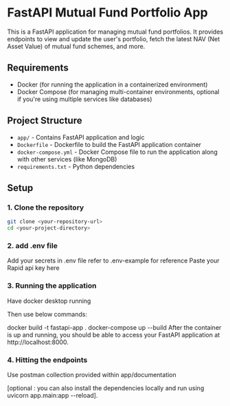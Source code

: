 # FastAPI Mutual Fund Portfolio App

This is a FastAPI application for managing mutual fund portfolios. It provides endpoints to view and update the user's portfolio, fetch the latest NAV (Net Asset Value) of mutual fund schemes, and more.

## Requirements

- Docker (for running the application in a containerized environment)
- Docker Compose (for managing multi-container environments, optional if you're using multiple services like databases)

## Project Structure

- `app/` - Contains FastAPI application and logic
- `Dockerfile` - Dockerfile to build the FastAPI application container
- `docker-compose.yml` - Docker Compose file to run the application along with other services (like MongoDB)
- `requirements.txt` - Python dependencies

## Setup

### 1. Clone the repository

```bash
git clone <your-repository-url>
cd <your-project-directory>
```

### 2. add .env file

Add your secrets in .env file refer to .env-example for reference
Paste your Rapid api key here

### 3. Running the application

Have docker desktop running

Then use below commands:

docker build -t fastapi-app .
docker-compose up --build
After the container is up and running, you should be able to access your FastAPI application at http://localhost:8000.

### 4. Hitting the endpoints

Use postman collection provided within app/documentation

[optional : you can also install the dependencies locally and run using uvicorn app.main:app --reload].
